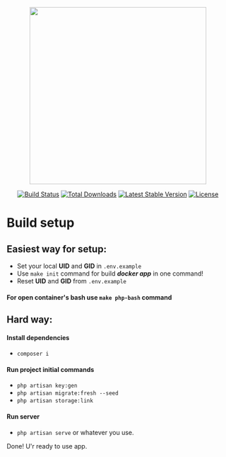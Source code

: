 <p align="center"><a href="https://laravel.com" target="_blank"><img src="https://raw.githubusercontent.com/laravel/art/master/logo-lockup/5%20SVG/2%20CMYK/1%20Full%20Color/laravel-logolockup-cmyk-red.svg" width="400"></a></p>

<p align="center">
<a href="https://travis-ci.org/laravel/framework"><img src="https://travis-ci.org/laravel/framework.svg" alt="Build Status"></a>
<a href="https://packagist.org/packages/laravel/framework"><img src="https://img.shields.io/packagist/dt/laravel/framework" alt="Total Downloads"></a>
<a href="https://packagist.org/packages/laravel/framework"><img src="https://img.shields.io/packagist/v/laravel/framework" alt="Latest Stable Version"></a>
<a href="https://packagist.org/packages/laravel/framework"><img src="https://img.shields.io/packagist/l/laravel/framework" alt="License"></a>
</p>

# Build setup
## Easiest way for setup:
- Set your local **UID** and **GID** in `.env.example`
- Use `make init` command for build ***docker app*** in one command!
- Reset **UID** and **GID** from `.env.example`
#### For open container's bash use `make php-bash` command

## Hard way:
#### Install dependencies
- `composer i`
#### Run project initial commands
- `php artisan key:gen`
- `php artisan migrate:fresh --seed`
- `php artisan storage:link`
#### Run server
- `php artisan serve` or whatever you use.

Done! U'r ready to use app.

